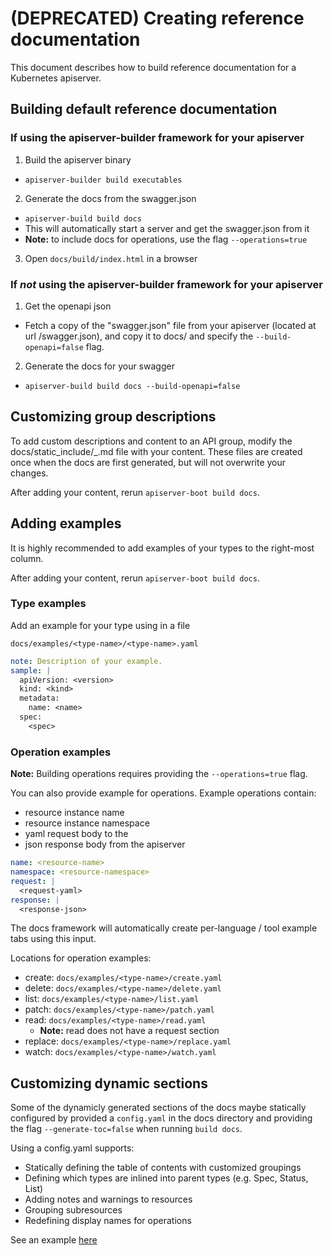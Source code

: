 # (DEPRECATED) Creating reference documentation

This document describes how to build reference documentation for
a Kubernetes apiserver.

## Building default reference documentation


### If using the apiserver-builder framework for your apiserver

1. Build the apiserver binary
  - `apiserver-builder build executables`
2. Generate the docs from the swagger.json
  - `apiserver-build build docs`
  - This will automatically start a server and get the swagger.json from it
  - **Note:** to include docs for operations, use the flag `--operations=true`
3. Open `docs/build/index.html` in a browser

### If *not* using the apiserver-builder framework for your apiserver

1. Get the openapi json
  - Fetch a copy of the "swagger.json" file from your apiserver (located at url /swagger.json), and copy it to docs/ and specify
    the `--build-openapi=false` flag.
2. Generate the docs for your swagger
  - `apiserver-build build docs --build-openapi=false`

## Customizing group descriptions

To add custom descriptions and content to an API group, modify the docs/static_include/_<group>.md file
with your content.  These files are created once when the docs are first generated, but will not overwrite
your changes.

After adding your content, rerun `apiserver-boot build docs`.

## Adding examples

It is highly recommended to add examples of your types to the right-most column.

After adding your content, rerun `apiserver-boot build docs`.

### Type examples

Add an example for your type using in a file

`docs/examples/<type-name>/<type-name>.yaml`

```yaml
note: Description of your example.
sample: |
  apiVersion: <version>
  kind: <kind>
  metadata:
    name: <name>
  spec:
    <spec>
```

### Operation examples

**Note:** Building operations requires providing the `--operations=true` flag.

You can also provide example for operations.  Example operations
contain:

- resource instance name
- resource instance namespace
- yaml request body to the
- json response body from the apiserver

```yaml
name: <resource-name>
namespace: <resource-namespace>
request: |
  <request-yaml>
response: |
  <response-json>
```

The docs framework will automatically create per-language / tool example tabs
using this input.

Locations for operation examples:

- create: `docs/examples/<type-name>/create.yaml`
- delete: `docs/examples/<type-name>/delete.yaml`
- list: `docs/examples/<type-name>/list.yaml`
- patch: `docs/examples/<type-name>/patch.yaml`
- read: `docs/examples/<type-name>/read.yaml`
  - **Note:** read does not have a request section
- replace: `docs/examples/<type-name>/replace.yaml`
- watch: `docs/examples/<type-name>/watch.yaml`

## Customizing dynamic sections

Some of the dynamicly generated sections of the docs maybe statically configured
by provided a `config.yaml` in the docs directory and providing the flag
`--generate-toc=false` when running `build docs`.

Using a config.yaml supports:

- Statically defining the table of contents with customized groupings
- Defining which types are inlined into parent types (e.g. Spec, Status, List)
- Adding notes and warnings to resources
- Grouping subresources
- Redefining display names for operations

See an example [here](https://github.com/kubernetes-sigs/reference-docs/blob/master/gen-apidocs/config/config.yaml)
